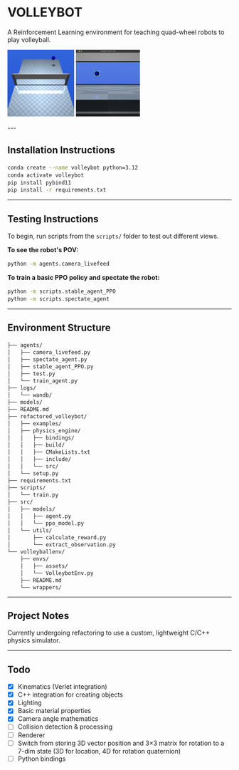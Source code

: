 # VOLLEYBOT
A Reinforcement Learning environment for teaching quad-wheel robots to play volleyball.

<p float="left">
  <img src="volleyballenv/envs/assets/mujoco_frame_5.png" alt="Screenshot of spectator" height="150"/>
  <img src="volleyballenv/envs/assets/robot_perspective.png" alt="Screenshot of robot view" height="150"/>
</p>
---

## Installation Instructions

```bash
conda create --name volleybot python=3.12
conda activate volleybot
pip install pybind11
pip install -r requirements.txt
```

---

## Testing Instructions

To begin, run scripts from the `scripts/` folder to test out different views.

**To see the robot's POV:**
```bash
python -m agents.camera_livefeed
```

**To train a basic PPO policy and spectate the robot:**
```bash
python -m scripts.stable_agent_PPO
python -m scripts.spectate_agent
```

---

## Environment Structure

```
├── agents/
│   ├── camera_livefeed.py
│   ├── spectate_agent.py
│   ├── stable_agent_PPO.py
│   ├── test.py
│   └── train_agent.py
├── logs/
│   └── wandb/
├── models/
├── README.md
├── refactored_volleybot/
│   ├── examples/
│   ├── physics_engine/
│   │   ├── bindings/
│   │   ├── build/
│   │   ├── CMakeLists.txt
│   │   ├── include/
│   │   └── src/
│   └── setup.py
├── requirements.txt
├── scripts/
│   └── train.py
├── src/
│   ├── models/
│   │   ├── agent.py
│   │   └── ppo_model.py
│   └── utils/
│       ├── calculate_reward.py
│       └── extract_observation.py
└── volleyballenv/
    ├── envs/
    │   ├── assets/
    │   └── VolleybotEnv.py
    ├── README.md
    └── wrappers/
```

---

## Project Notes

Currently undergoing refactoring to use a custom, lightweight C/C++ physics simulator. 

---

## Todo

- [x] Kinematics (Verlet integration)  
- [x] C++ integration for creating objects  
- [x] Lighting  
- [x] Basic material properties  
- [x] Camera angle mathematics  
- [ ] Collision detection & processing  
- [ ] Renderer  
- [ ] Switch from storing 3D vector position and 3×3 matrix for rotation to a 7-dim state (3D for location, 4D for rotation quaternion)  
- [ ] Python bindings  
